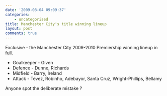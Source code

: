 ```yaml
---
date: '2009-08-04 09:09:37'
categories:
    - uncategorised
title: Manchester City's title winning lineup
layout: post
comments: true
---
```


Exclusive - the Manchester City 2009-2010 Premiership winning lineup in
full.

-   Goalkeeper - Given
-   Defence - Dunne, Richards
-   Midfield - Barry, Ireland
-   Attack - Tevez, Robinho, Adebayor, Santa Cruz, Wright-Phillips,
    Bellamy

Anyone spot the deliberate mistake ?

